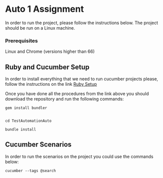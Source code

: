 # Auto 1 Assignment

In order to run the project, please follow the instructions below.
The project should be run on a Linux machine.

### Prerequisites

Linux and Chrome (versions higher than 66)

## Ruby and Cucumber Setup
In order to install everything that we need to run cucumber projects please, follow the instructions on the link [Ruby Setup](https://github.com/rvm/ubuntu_rvm)

Once you have done all the procedures from the link above you should download the repository
and run the following commands:

```
gem install bundler

```

```

cd TestAutomationAuto 

```

```
bundle install 

```

## Cucumber Scenarios

In order to run the scenarios on the project you could use the commands below:

```
cucumber --tags @search

```

